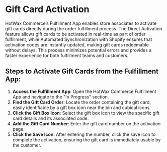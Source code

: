 
# Gift Card Activation

HotWax Commerce’s Fulfillment App enables store associates to activate gift cards directly during the order fulfillment process. The Direct Activation feature allows gift cards to be activated in real-time as part of order fulfillment, while Automated Synchronization with Shopify ensures that activation codes are instantly updated, making gift cards redeemable without delays. This process minimizes potential errors and provides a faster experience for both fulfillment teams and customers.

## Steps to Activate Gift Cards from the Fulfillment App:
1. **Access the Fulfillment App**: Open the HotWax Commerce Fulfillment App and navigate to the "In Progress" section.
2. **Find the Gift Card Order**: Locate the order containing the gift card, easily identifiable by a gift box icon near the bin and cubical icons.
3. **Click the Gift Box Icon**: Select the gift box icon to view the specific gift card details and its associated code.
4. **Add the Gift Card Number**: Enter the gift card number on the activation page.
5. **Click the Save Icon**: After entering the number, click the save icon to complete the activation, ensuring the gift card is immediately usable by the customer.

